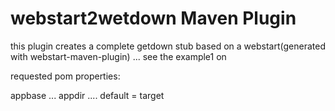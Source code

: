 # webstart2wetdown Maven Plugin 

this plugin creates a complete getdown stub based on a webstart(generated with webstart-maven-plugin) ... see the example1 on  

requested pom properties: 

appbase ... 
appdir .... default = target

 
